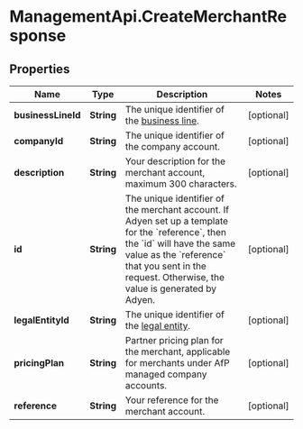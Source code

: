 # ManagementApi.CreateMerchantResponse

## Properties

Name | Type | Description | Notes
------------ | ------------- | ------------- | -------------
**businessLineId** | **String** | The unique identifier of the [business line](https://docs.adyen.com/api-explorer/#/legalentity/latest/post/businessLines). | [optional] 
**companyId** | **String** | The unique identifier of the company account. | [optional] 
**description** | **String** | Your description for the merchant account, maximum 300 characters. | [optional] 
**id** | **String** | The unique identifier of the merchant account. If Adyen set up a template for the &#x60;reference&#x60;, then the &#x60;id&#x60; will have the same value as the &#x60;reference&#x60; that you sent in the request. Otherwise, the value is generated by Adyen. | [optional] 
**legalEntityId** | **String** | The unique identifier of the [legal entity](https://docs.adyen.com/api-explorer/#/legalentity/latest/post/legalEntities). | [optional] 
**pricingPlan** | **String** | Partner pricing plan for the merchant, applicable for merchants under AfP managed company accounts. | [optional] 
**reference** | **String** | Your reference for the merchant account. | [optional] 


